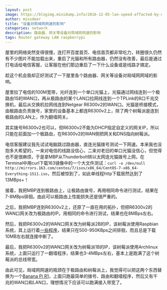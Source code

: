 ```yaml
---
layout: post
image: https://blogimg.minidump.info/2016-12-05-lan-speed-affacted-by-device.md
author: missdeer
title: "设备对局域网网速的影响"
categories: network
description: 路由器、网关等设备对局域网网速的影响
tags: Router gateway LAN raspberrypi
---
```


屋里的网络突然变得很慢，连打开百度首页、电信首页都非常吃力，转圈很久仍然有不少图片不能加载出来，重启了光猫和所有路由器，仍然没有改善，最后是通过打电话给电信客服，让客服在他们那边重启了一下什么设备或是线路才搞定。

趁这个机会我却正好测试了一下屋里各个路由器、网关等设备对局域网网域的影响。

屋里拉了电信的100M宽带，光纤连到一个单口光猫上，光猫通过网线连到一个极路由1S的WAN口，再从极路由的某个LAN口拉网线连到一个TPLink的8口千兆交换机，最后从交换机拉网线连到Netgear R6300v2的WAN口。光猫是桥接模式，由极路由负责拨号，家里的设备基本上都连R6300v2上，除了两个树莓派是连到极路由的LAN上，作为翻墙网关。

其实拨号R6300v2也可以，但R6300v2不能为DHCP指定自定义的网关IP，所以只能在前面加一个极路由，在R6300v2的WAN侧把网关和DNS指向树莓派。

电信客服建议我先试试电脑跳过路由器，直连光猫拨号测试一下网速。本来我也没抱多大希望的，一来对电信的线路没信心，二来对老旧的单口光猫没信心，但觉得也不是很麻烦，于是拿MBP从Thunderbolt转以太网连光猫拨号上网，在Terminal中用curl下载163镜像中的一个大文件测试：`curl -o /dev/null http://mirrors.163.com/centos/7/isos/x86_64/CentOS-7-x86_64-Everything-1511.iso`，然后被惊到了，如此单线程http下载居然达到了13MBps+！

接着，我把MBP连到极路由上，让极路由拨号，再用相同命令进行测试，结果在7-8MBps徘徊。由此可以极路由上性能损失还是很严重的。

之后，我把MBP连到R6300v2上，还原了一直在用的拓扑，但把R6300v2的WAN口网关改为极路由的IP。用相同的命令进行测试，结果也在8MBps左右。

然后，我把R6300v2的WAN口网关改为树莓派2B的IP，该树莓派使用Raspbian系统，其上运行着[一些程序](/2016/10/my-busy-raspberry-pi/)，结果只在500-950KBps之间徘徊，而且总是下载10MB左右就连接中断了。

最后，我把R6300v2的WAN口网关改为树莓派1B的IP，该树莓派使用Archlinux系统，上面只运行了一翻墙程序，结果也3-4MBps左右，基本上是跑满了这个树莓派的总线带宽。

由此可见，局域网网速的瓶颈在于极路由和树莓派上，我觉得可以把这两个东西替换为一个[Banana Pi R1](https://item.taobao.com/item.htm?id=42722747273)，上面只跑最简单的拨号、路由和翻墙程序，然后又有千兆的WAN口和LAN口，理想情况下应该可以跑满接入带宽了。